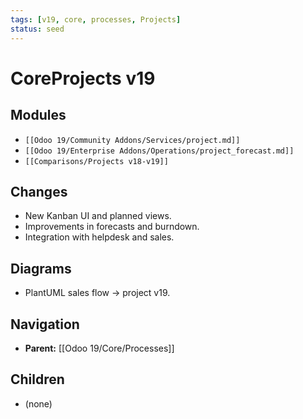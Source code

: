 ```yaml
---
tags: [v19, core, processes, Projects]
status: seed
---
```

# CoreProjects v19

## Modules
- `[[Odoo 19/Community Addons/Services/project.md]]`
- `[[Odoo 19/Enterprise Addons/Operations/project_forecast.md]]`
- `[[Comparisons/Projects v18-v19]]`

## Changes
- New Kanban UI and planned views.
- Improvements in forecasts and burndown.
- Integration with helpdesk and sales.

## Diagrams
- PlantUML sales flow -> project v19.









## Navigation
- **Parent:** [[Odoo 19/Core/Processes]]


## Children
- (none)